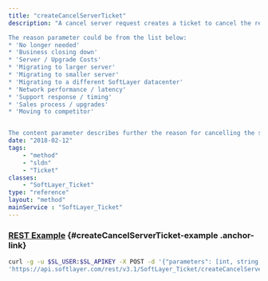 ```yaml
---
title: "createCancelServerTicket"
description: "A cancel server request creates a ticket to cancel the resource on next bill date. The hardware ID parameter is required to determine which server is to be cancelled. NOTE: Hourly bare metal servers will be cancelled on next bill date. 

The reason parameter could be from the list below: 
* 'No longer needed'
* 'Business closing down'
* 'Server / Upgrade Costs'
* 'Migrating to larger server'
* 'Migrating to smaller server'
* 'Migrating to a different SoftLayer datacenter'
* 'Network performance / latency'
* 'Support response / timing'
* 'Sales process / upgrades'
* 'Moving to competitor'


The content parameter describes further the reason for cancelling the server. "
date: "2018-02-12"
tags:
    - "method"
    - "sldn"
    - "Ticket"
classes:
    - "SoftLayer_Ticket"
type: "reference"
layout: "method"
mainService : "SoftLayer_Ticket"
---
```


### [REST Example](#createCancelServerTicket-example) <a href="/article/rest/"><i class="fas fa-question"></i></a> {#createCancelServerTicket-example .anchor-link} 
```bash
curl -g -u $SL_USER:$SL_APIKEY -X POST -d '{"parameters": [int, string, string, boolean, enum]}' \
'https://api.softlayer.com/rest/v3.1/SoftLayer_Ticket/createCancelServerTicket'
```
